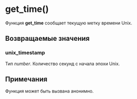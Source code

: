 # get_time()
Функция **get_time** сообщает текущую метку времени Unix.

## Возвращаемые значения
### unix_timestamp
Тип *number*. Количество секунд с начала эпохи Unix.

## Примечания
Функция может быть вызвана анонимно.